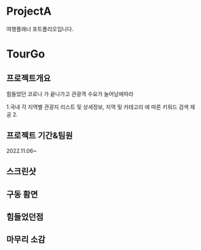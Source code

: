 # ProjectA
여행플래너 포트폴리오입니다.
# TourGo

## 프로젝트개요
힘들었던 코로나 가 끝나가고 관광객 수요가 늘어남에따라 

1.국내 각 지역별 관광지 리스트 및 상세정보, 지역 및 카테고리 에 따른 키워드 검색 제공
2.

## 프로젝트 기간&팀원
2022.11.06~

## 스크린샷

## 구동 홤면

## 힘들었던점

## 마무리 소감